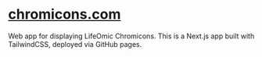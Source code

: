 # [chromicons.com](https://lifeomic.github.io/chromicons.com/)

Web app for displaying LifeOmic Chromicons. This is a Next.js app built with TailwindCSS, deployed via GitHub pages.

